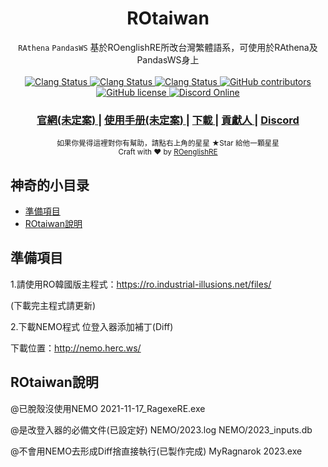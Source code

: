 <h1 align="center">ROtaiwan</h1>

<div align="center">
   <code>RAthena</code> <code>PandasWS</code> 基於ROenglishRE所改台灣繁體語系，可使用於RAthena及PandasWS身上
</div>

<br />

<div align="center">
  <!-- Clang Status -->
  <a href="https://github.com/PandasWS/Pandas/actions/workflows/build_servers_clang.yml">
    <img alt="Clang Status" src="https://img.shields.io/github/actions/workflow/status/PandasWS/Pandas/build_servers_clang.yml?label=clang&logo=llvm&style=flat-square">
  </a>
  <!-- GCC Status -->
  <a href="https://github.com/PandasWS/Pandas/actions/workflows/build_servers_gcc.yml">
    <img alt="Clang Status" src="https://img.shields.io/github/actions/workflow/status/PandasWS/Pandas/build_servers_gcc.yml?label=gcc&logo=gnu&style=flat-square">
  </a>
  <!-- MSBuild Status -->
  <a href="https://github.com/PandasWS/Pandas/actions/workflows/build_servers_msbuild.yml">
    <img alt="Clang Status" src="https://img.shields.io/github/actions/workflow/status/PandasWS/Pandas/build_servers_msbuild.yml?label=msbuild&logo=visualstudio&style=flat-square">
  </a>
  <!-- GitHub contributors -->
  <a href="https://github.com/PandasWS/Pandas/graphs/contributors">
    <img alt="GitHub contributors" src="https://img.shields.io/github/contributors/PandasWS/Pandas?style=flat-square">
  </a>
  <!-- GitHub license -->
  <a href="https://github.com/PandasWS/Pandas/blob/master/LICENSE">
    <img alt="GitHub license" src="https://img.shields.io/github/license/PandasWS/Pandas?style=flat-square">
  </a>
  <!-- Discord Online -->
  <a href="https://discord.gg/9bEfrPPruj">
    <img alt="Discord Online" src="https://img.shields.io/discord/1130860241223946300?color=6A7EC2&label=Discord&logo=discord&logoColor=ffffff&style=flat-square">
  </a>
</div>

<div align="center">
  <h3>
    <a href="https://XXXXXXX" target="_blank">
      官網(未定案)
    </a>
    <span> | </span>
    <a href="https://docs.xxxxx" target="_blank">
      使用手册(未定案)
    </a>
    <span> | </span>
    <a href="https://github.com/xvn5002036/ROtaiwan/releases">
      下載
    </a>
    <span> | </span>
    <a href="https://github.com/xvn5002036/ROtaiwan/graphs/contributors">
      貢獻人
    </a>
    <span> | </span>
    <a href="https://discord.gg/pjvMUtZ7Ae" target="_blank">
      Discord
    </a>
  </h3>
</div>

<div align="center">
  <sub>
  如果你覺得這裡對你有幫助，請點右上角的星星 ★Star 給他一顆星星
  <br />
  Craft with ❤︎ by
  <a href="https://github.com/llchrisll/ROenglishRE">ROenglishRE</a>
  </sub>
</div>

## 神奇的小目录

-   [準備項目](#準備項目)
-   [ROtaiwan說明](#ROtaiwan說明)


## 準備項目

1.請使用RO韓國版主程式：https://ro.industrial-illusions.net/files/

(下載完主程式請更新)

2.下載NEMO程式 位登入器添加補丁(Diff)

下載位置：http://nemo.herc.ws/


## ROtaiwan說明

@已脫殼沒使用NEMO
2021-11-17_RagexeRE.exe

@是改登入器的必備文件(已設定好)
NEMO/2023.log
NEMO/2023_inputs.db

@不會用NEMO去形成Diff捨直接執行(已製作完成)
MyRagnarok 2023.exe




